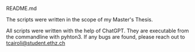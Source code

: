 README.md

The scripts were written in the scope of my Master's Thesis. 

All scripts were written with the help of ChatGPT. They are executable from the commandline with pyhton3.
If any bugs are found, please reach out to tcairoli@student.ethz.ch
